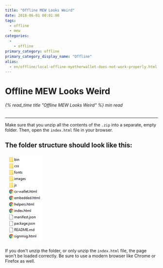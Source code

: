 ```yaml
---
title: "Offline MEW Looks Weird"
date: 2018-06-01 00:01:00
tags:
  - offline
  - mew
categories:
  - 
    - offline
primary_category: offline
primary_category_display_name: "Offline"
alias:
  - en/offline/local-offline-myetherwallet-does-not-work-properly.html
---
```


# **Offline MEW Looks Weird**

###### {% read_time title "Offline MEW Looks Weird" %} min read

* * *

Make sure that you unzip all the contents of the `.zip` into a separate, empty folder. Then, open the `index.html` file in your browser.

## **The folder structure should look like this:**

<img src="/images/posts/offline/Wb08Tm3.jpg" alt="Image of MEW offline folder and files" width="" />

If you don't unzip the folder, or only unzip the `index.html` file, the page won't be loaded correctly. Be sure to use a modern browser like Chrome or Firefox as well.
